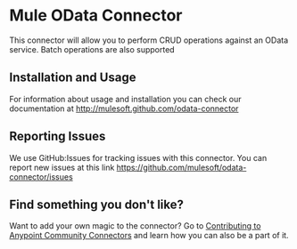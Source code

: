 Mule OData Connector
=========================

This connector will allow you to perform CRUD operations against an OData service. Batch operations are also supported

Installation and Usage
----------------------

For information about usage and installation you can check our documentation at http://mulesoft.github.com/odata-connector

Reporting Issues
----------------

We use GitHub:Issues for tracking issues with this connector. You can report new issues at this link https://github.com/mulesoft/odata-connector/issues

Find something you don't like?
-----------------------------
Want to add your own magic to the connector? Go to [Contributing to Anypoint Community Connectors](http://mulesoft.github.io/connector-certification-docs/contr/index.html) and learn how you can also be a part of it.